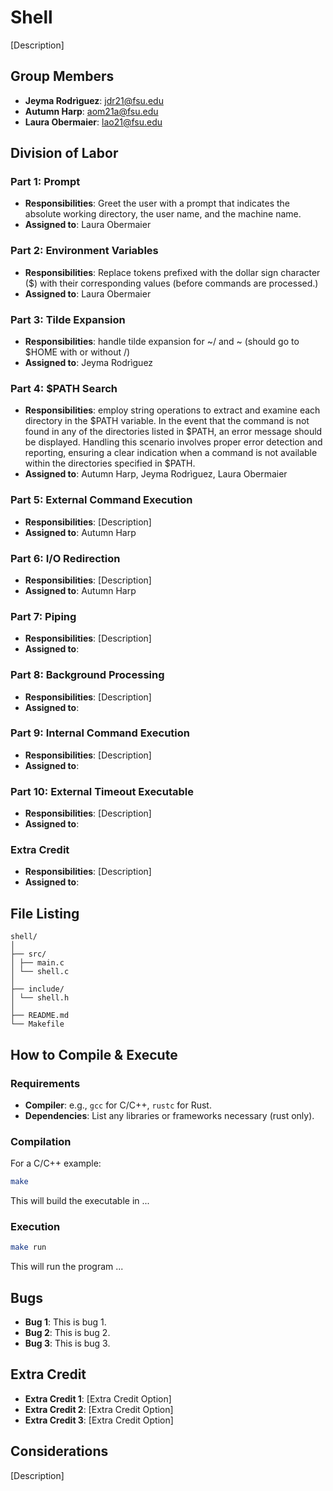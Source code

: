 # Shell

[Description]

## Group Members
- **Jeyma Rodrìguez**: jdr21@fsu.edu
- **Autumn Harp**: aom21a@fsu.edu
- **Laura Obermaier**: lao21@fsu.edu
## Division of Labor

### Part 1: Prompt
- **Responsibilities**: Greet the user with a prompt that indicates 
the absolute working directory, the user name, and the machine name.
- **Assigned to**: Laura Obermaier

### Part 2: Environment Variables
- **Responsibilities**: Replace tokens prefixed with the dollar sign 
character ($) with their corresponding values (before commands
are processed.)
- **Assigned to**: Laura Obermaier

### Part 3: Tilde Expansion
- **Responsibilities**: handle tilde expansion for ~/ and ~ 
(should go to $HOME with or without /)
- **Assigned to**: Jeyma Rodrìguez

### Part 4: $PATH Search
- **Responsibilities**: employ string operations to extract and examine
 each directory in the $PATH variable. In the event that the command is 
 not found in any of the directories listed in $PATH, an error message 
 should be displayed. Handling this scenario involves proper error 
 detection and reporting, ensuring a clear indication when a command 
 is not available within the directories specified in $PATH.
- **Assigned to**: Autumn Harp, Jeyma Rodrìguez, Laura Obermaier

### Part 5: External Command Execution
- **Responsibilities**: [Description]
- **Assigned to**: Autumn Harp

### Part 6: I/O Redirection
- **Responsibilities**: [Description]
- **Assigned to**: Autumn Harp

### Part 7: Piping
- **Responsibilities**: [Description]
- **Assigned to**: 

### Part 8: Background Processing
- **Responsibilities**: [Description]
- **Assigned to**: 

### Part 9: Internal Command Execution
- **Responsibilities**: [Description]
- **Assigned to**: 

### Part 10: External Timeout Executable
- **Responsibilities**: [Description]
- **Assigned to**: 

### Extra Credit
- **Responsibilities**: [Description]
- **Assigned to**: 

## File Listing
```
shell/
│
├── src/
│ ├── main.c
│ └── shell.c
│
├── include/
│ └── shell.h
│
├── README.md
└── Makefile
```
## How to Compile & Execute

### Requirements
- **Compiler**: e.g., `gcc` for C/C++, `rustc` for Rust.
- **Dependencies**: List any libraries or frameworks necessary (rust only).

### Compilation
For a C/C++ example:
```bash
make
```
This will build the executable in ...
### Execution
```bash
make run
```
This will run the program ...

## Bugs
- **Bug 1**: This is bug 1.
- **Bug 2**: This is bug 2.
- **Bug 3**: This is bug 3.

## Extra Credit
- **Extra Credit 1**: [Extra Credit Option]
- **Extra Credit 2**: [Extra Credit Option]
- **Extra Credit 3**: [Extra Credit Option]

## Considerations
[Description]
